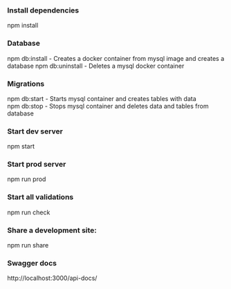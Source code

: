 ### Install dependencies
npm install

### Database
npm db:install - Creates a docker container from mysql image and creates a database
npm db:uninstall - Deletes a mysql docker container

### Migrations
npm db:start - Starts mysql container and creates tables with data  
npm db:stop - Stops mysql container and deletes data and tables from database

### Start dev server
npm start

### Start prod server
npm run prod

### Start all validations
npm run check

### Share a development site:
npm run share

### Swagger docs
http://localhost:3000/api-docs/
